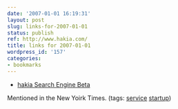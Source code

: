 ```yaml
---
date: '2007-01-01 16:19:31'
layout: post
slug: links-for-2007-01-01
status: publish
ref: http://www.hakia.com/
title: links for 2007-01-01
wordpress_id: '157'
categories:
- bookmarks
---
```




  * [hakia Search Engine Beta](http://www.hakia.com/)




Mentioned in the New Yoirk Times. (tags: [service](http://del.icio.us/eob/service) [startup](http://del.icio.us/eob/startup))






